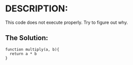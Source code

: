 # DESCRIPTION:
This code does not execute properly. Try to figure out why.

## The Solution:
```
function multiply(a, b){
  return a * b
}
```
